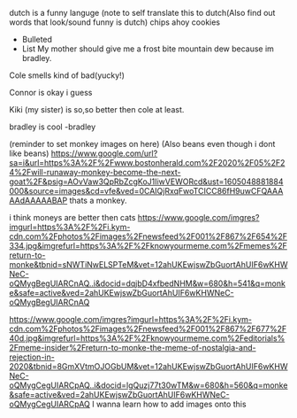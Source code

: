 dutch is a funny languge
 (note to self translate this to dutch(Also find out words that look/sound funny is dutch) 
chips ahoy cookies 
- Bulleted
- List
My mother should give me a frost bite mountain dew because im bradley. 

Cole smells kind of bad(yucky!) 

Connor is okay i guess

Kiki (my sister) is so,so better then cole at least.

bradley is cool -bradley


(reminder to set monkey images on here) (Also beans even though i dont like beans) 
https://www.google.com/url?sa=i&url=https%3A%2F%2Fwww.bostonherald.com%2F2020%2F05%2F24%2Fwill-runaway-monkey-become-the-next-goat%2F&psig=AOvVaw3QpRbZcgKoJ1IiwVEWORcd&ust=1605048881884000&source=images&cd=vfe&ved=0CAIQjRxqFwoTCICC86fH9uwCFQAAAAAdAAAAABAP thats a monkey.


i think moneys are better then cats https://www.google.com/imgres?imgurl=https%3A%2F%2Fi.kym-cdn.com%2Fphotos%2Fimages%2Fnewsfeed%2F001%2F867%2F654%2F334.jpg&imgrefurl=https%3A%2F%2Fknowyourmeme.com%2Fmemes%2Freturn-to-monke&tbnid=sNWTiNwELSPTeM&vet=12ahUKEwjswZbGuortAhUIF6wKHWNeC-oQMygBegUIARCnAQ..i&docid=dqjbD4xfbedNHM&w=680&h=541&q=monke&safe=active&ved=2ahUKEwjswZbGuortAhUIF6wKHWNeC-oQMygBegUIARCnAQ

https://www.google.com/imgres?imgurl=https%3A%2F%2Fi.kym-cdn.com%2Fphotos%2Fimages%2Fnewsfeed%2F001%2F867%2F677%2F40d.jpg&imgrefurl=https%3A%2F%2Fknowyourmeme.com%2Feditorials%2Fmeme-insider%2Freturn-to-monke-the-meme-of-nostalgia-and-rejection-in-2020&tbnid=8GmXVtmOJOGbUM&vet=12ahUKEwjswZbGuortAhUIF6wKHWNeC-oQMygCegUIARCpAQ..i&docid=lgQuzj77t30wTM&w=680&h=560&q=monke&safe=active&ved=2ahUKEwjswZbGuortAhUIF6wKHWNeC-oQMygCegUIARCpAQ
I wanna learn how to add images onto this 
